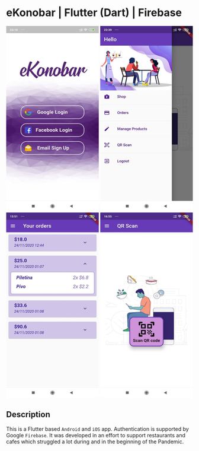 # eKonobar | Flutter (Dart) | Firebase

<img src="https://github.com/Aback231/eKonobar-Flutter-Firebase/blob/main/log_in.jpeg" width="250" height="500"> <img src="https://github.com/Aback231/eKonobar-Flutter-Firebase/blob/main/menu.jpeg" width="250" height="500"> <img src="https://github.com/Aback231/eKonobar-Flutter-Firebase/blob/main/orders.jpeg" width="250" height="500"> <img src="https://github.com/Aback231/eKonobar-Flutter-Firebase/blob/main/qr_scan.jpeg" width="250" height="500">

## Description

This is a Flutter based `Android` and `iOS` app. Authentication is supported by Google `Firebase`. It was developed in an effort to support restaurants and cafes which struggled a lot during and in the beginning of the Pandemic.


